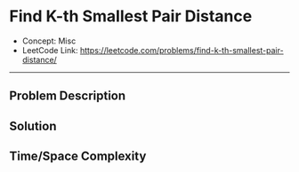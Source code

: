 # Find K-th Smallest Pair Distance

- Concept: Misc
- LeetCode Link: https://leetcode.com/problems/find-k-th-smallest-pair-distance/

---

## Problem Description

## Solution

## Time/Space Complexity


